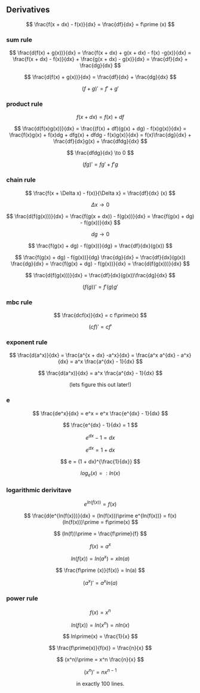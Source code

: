 ## Derivatives

$$ \frac{f(x + dx) - f(x)}{dx} = \frac{df}{dx} = f\prime (x) $$

### sum rule

$$ \frac{d(f(x) + g(x))}{dx} = \frac{f(x + dx) + g(x + dx) - f(x) -g(x)}{dx} = \frac{f(x + dx) - f(x)}{dx} + \frac{g(x + dx) - g(x)}{dx} = \frac{df}{dx} + \frac{dg}{dx} $$

$$ \frac{d(f(x) + g(x))}{dx} = \frac{df}{dx} + \frac{dg}{dx} $$

$$ (f + g)\prime = f\prime + g\prime $$

### product rule

$$ f(x + dx) = f(x) + df $$

$$ \frac{d(f(x)g(x))}{dx} = \frac{(f(x) + df)(g(x) + dg) - f(x)g(x)}{dx} = \frac{f(x)g(x) + f(x)dg + dfg(x) + dfdg - f(x)g(x)}{dx} = f(x)\frac{dg}{dx} + \frac{df}{dx}g(x) + \frac{dfdg}{dx} $$

$$ \frac{dfdg}{dx} \to 0 $$

$$ (fg)\prime = fg\prime + f\prime g $$

### chain rule

$$ \frac{f(x + \Delta x) - f(x)}{\Delta x} = \frac{df}{dx} (x) $$

$$ \Delta x \to 0 $$

$$ \frac{d(f(g(x)))}{dx} = \frac{f(g(x + dx)) - f(g(x))}{dx} = \frac{f(g(x) + dg) - f(g(x))}{dx} $$

$$ dg \to 0 $$

$$ \frac{f(g(x) + dg) - f(g(x))}{dg} = \frac{df}{dx}(g(x)) $$

$$ \frac{f(g(x) + dg) - f(g(x))}{dg} \frac{dg}{dx} = \frac{df}{dx}(g(x)) \frac{dg}{dx} = \frac{f(g(x) + dg) - f(g(x))}{dx} = \frac{d(f(g(x)))}{dx} $$

$$ \frac{d(f(g(x)))}{dx} = \frac{df}{dx}(g(x))\frac{dg}{dx} $$

$$ (f(g))\prime = f\prime(g) g\prime $$

### mbc rule

$$ \frac{dcf(x)}{dx} = c f\prime(x) $$

$$ (cf)\prime = c f\prime $$

### exponent rule

$$ \frac{d(a^x)}{dx} = \frac{a^{x + dx} -a^x}{dx} = \frac{a^x a^{dx} - a^x}{dx} = a^x \frac{a^{dx} - 1}{dx} $$

$$ \frac{d(a^x)}{dx} = a^x \frac{a^{dx} - 1}{dx} $$

$$ \text{(lets figure this out later!)} $$

### e

$$ \frac{de^x}{dx} = e^x = e^x \frac{e^{dx} - 1}{dx} $$

$$ \frac{e^{dx} - 1}{dx} = 1 $$

$$ e^{dx} -1 = dx $$

$$ e^{dx} = 1 + dx $$

$$ e = (1 + dx)^{\frac{1}{dx}} $$

$$ log_e (x) = : ln(x) $$

### logarithmic derivitave

$$ e^{ln(f(x))} = f(x) $$

$$ \frac{d(e^{ln(f(x)})}{dx} = (ln(f(x)))\prime e^{ln(f(x))} = f(x) (ln(f(x)))\prime = f\prime(x) $$

$$ (ln(f))\prime = \frac{f\prime}{f} $$

$$ f(x) = a^x $$

$$ ln(f(x)) = ln(a^x) = x ln(a) $$

$$ \frac{f\prime (x)}{f(x)} = ln(a) $$

$$ (a^x)\prime = a^x ln(a) $$

### power rule

$$ f(x) = x^n $$

$$ ln(f(x)) = ln(x^n) = n ln(x) $$

$$ ln\prime(x) = \frac{1}{x} $$

$$ \frac{f\prime(x)}{f(x)} = \frac{n}{x} $$

$$ (x^n)\prime = x^n \frac{n}{x} $$

$$ (x^n)\prime = n x^{n - 1} $$


$$ \text{in exactly } 100 \text{ lines.} $$
